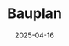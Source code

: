 ---  
layout: startup_page  
title: "Bauplan"  
id: "bauplanlabs.com"  
permalink: "/bauplanbauplanlabs.com04162025/"  
website: "https://www.bauplanlabs.com/"  
funding_round: "Seed"  
funding_amount: "$7.5M"  
investors: "Innovation Endeavors, Wes McKinney, Aditya Agarwal, Chris Re"  
about: "Bauplan is a Python-first serverless data platform simplifying complex data infrastructure processes into a few lines of code. It allows developers to build robust AI and data applications directly on object storage using serverless functions, eliminating the need for specialized infrastructure management. This code-first approach prioritizes ease of use and integration with existing workflows."  
markets: "AI, Data Infrastructure, Software Engineering"  
hq: "San Francisco, California, United States"  
founded_year: "2022"  
linkedin: "https://www.linkedin.com/company/bauplanlabs"  
twitter: ""  
instagram: ""  
facebook: ""  
crunchbase: "https://www.crunchbase.com/organization/bauplan-a2fa"  
pitchbook: "https://pitchbook.com/profiles/company/521629-48"  

date_display: "16-Apr-2025"  
date: "2025-04-16"

# SEO Optimization  
meta_title: "Bauplan - Seed Funding ($7.5M)"  
meta_description: "Bauplan, Bauplan is a Python-first serverless data platform simplifying complex data infrastructure processes into a few lines of code. It allows developers to..."  
meta_keywords: "Bauplan, AI, Data Infrastructure, Software Engineering, Seed funding"  
canonical_url: "https://startup.projectstartups.com/bauplanbauplanlabs.com04162025/"  
---